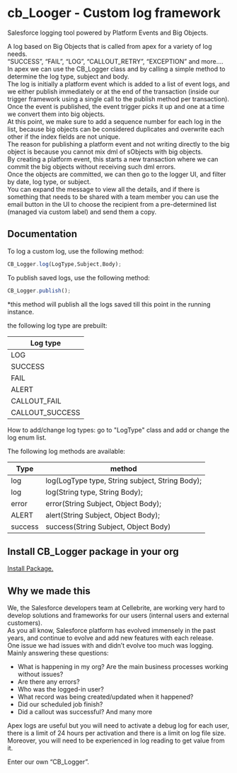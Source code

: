 # cb_Looger - Custom log framework
Salesforce logging tool powered by Platform Events and Big Objects.

A log based on Big Objects that is called from apex for a variety of log needs.<br/>
“SUCCESS”, “FAIL”, “LOG”, “CALLOUT_RETRY”, “EXCEPTION” and more….<br/>
In apex we can use the CB_Logger class and by calling a simple method to determine the log type, subject and body.<br/>
The log is initially a platform event which is added to a list of event logs, and we either publish immediately or at the end of the transaction (inside our trigger framework using a single call to the publish method per transaction).<br/>
Once the event is published, the event trigger picks it up and one at a time we convert them into big objects.<br/> At this point, we make sure to add a sequence number for each log in the list, because big objects can be considered duplicates and overwrite each other if the index fields are not unique.<br/>
The reason for publishing a platform event and not writing directly to the big object is because you cannot mix dml of sObjects with big objects.<br/> By creating a platform event, this starts a new transaction where we can commit the big objects without receiving such dml errors.<br/>
Once the objects are committed, we can then go to the logger UI, and filter by date, log type, or subject.<br/>
You can expand the message to view all the details, and if there is something that needs to be shared with a team member you can use the email button in the UI to choose the recipient from a pre-determined list (managed via custom label) and send them a copy.<br/>

Documentation
-------------
To log a custom log, use the following method:
```javascript
CB_Logger.log(LogType,Subject,Body);
```

To publish saved logs, use the following method:
```javascript
CB_Logger.publish();
```
*this method will publish all the logs saved till this point in the running instance.

the following log type are prebuilt:
<table>
	<thead>
		<th>Log type</th>
	</thead>
	<tbody>
		<tr>
			<td>
				LOG
			</td>
		</tr>
		<tr>
			<td>
				SUCCESS
			</td>
		</tr>	
		<tr>
			<td>
        FAIL
			</td>
		</tr>	
		<tr>
			<td>
        ALERT
			</td>
		</tr>
    		<tr>
			<td>
        CALLOUT_FAIL
			</td>
		</tr>
     <tr>
			<td>
        CALLOUT_SUCCESS
			</td>
		</tr>
	</tbody>
</table>

How to add/change log types:
go to "LogType" class and add or change the log enum list.

The following log methods are available:
<table>
	<thead>
		<th>Type</th>
    <th>method</th>
	</thead>
	<tbody>
		<tr>
			<td>
				log
			</td>
			<td>
				log(LogType type, String subject, String Body);
			</td>
		</tr>
		<tr>
			<td>
				log
			</td>
			<td>
				log(String type, String Body);
			</td>
		</tr>	
		<tr>
			<td>
        error
			</td>
			<td>
        error(String Subject, Object Body);
			</td>
		</tr>	
		<tr>
			<td>
        ALERT
			</td>
			<td>
        alert(String Subject, Object Body);
			</td>
		</tr>
    		<tr>
			<td>
        success
			</td>
			<td>
        success(String Subject, Object Body)
			</td>
		</tr>
	</tbody>
</table>



Install CB_Logger package in your org
-------------
<a href="https://login.salesforce.com/packaging/installPackage.apexp?p0=04t4L000000gawa">
Install Package.
</a>

Why we made this
-------------
We, the Salesforce developers team at Cellebrite, are working very hard to develop solutions and frameworks for our users (internal users and external customers). <br/>As you all know, Salesforce platform has evolved immensely in the past years, and continue to evolve and add new features with each release.<br/>
One issue we had issues with and didn’t evolve too much was logging.<br/>
Mainly answering these questions:<br/>
- What is happening in my org? Are the main business processes working without issues?
- Are there any errors?
- Who was the logged-in user?
- What record was being created/updated when it happened?
- Did our scheduled job finish?
- Did a callout was successful?
And many more

Apex logs are useful but you will need to activate a debug log for each user, there is a limit of 24 hours per activation and there is a limit on log file size. Moreover, you will need to be experienced in log reading to get value from it.

Enter our own “CB_Logger”.

